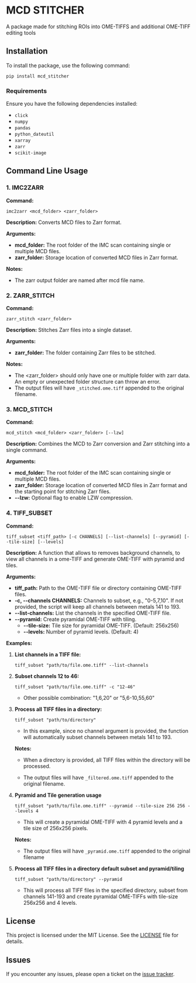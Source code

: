 # MCD STITCHER

A package made for stitching ROIs into OME-TIFFS and additional OME-TIFF editing tools

## Installation

To install the package, use the following command:

```
pip install mcd_stitcher
```

### Requirements

Ensure you have the following dependencies installed:

- `click`
- `numpy`
- `pandas`
- `python_dateutil`
- `xarray`
- `zarr`
- `scikit-image`

## Command Line Usage

### 1. IMC2ZARR

**Command:** 

```
imc2zarr <mcd_folder> <zarr_folder>
```

**Description:**
Converts MCD files to Zarr format.

**Arguments:**
- **mcd_folder:** The root folder of the IMC scan containing single or multiple MCD files.
- **zarr_folder:** Storage location of converted MCD files in Zarr format.

**Notes:**
- The zarr output folder are named after mcd file name.

### 2. ZARR_STITCH

**Command:** 

```
zarr_stitch <zarr_folder>
```

**Description:**
Stitches Zarr files into a single dataset.

**Arguments:**
- **zarr_folder:** The folder containing Zarr files to be stitched.

**Notes:**
- The <zarr_folder> should only have one or multiple folder with zarr data. An empty or unexpected folder structure can throw an error.
- The output files will have `_stitched.ome.tiff` appended to the original filename.

### 3. MCD_STITCH

**Command:** 

```
mcd_stitch <mcd_folder> <zarr_folder> [--lzw]
```

**Description:**
Combines the MCD to Zarr conversion and Zarr stitching into a single command.

**Arguments:**
- **mcd_folder:** The root folder of the IMC scan containing single or multiple MCD files.
- **zarr_folder:** Storage location of converted MCD files in Zarr format and the starting point for stitching Zarr files.
- **--lzw:** Optional flag to enable LZW compression.

### 4. TIFF_SUBSET

**Command:** 

```
tiff_subset <tiff_path> [-c CHANNELS] [--list-channels] [--pyramid] [--tile-size] [--levels]
```

**Description:**
A function that allows to removes background channels, to view all channels in a ome-TIFF and generate OME-TIFF with pyramid and tiles.

**Arguments:**
- **tiff_path:** Path to the OME-TIFF file or directory containing OME-TIFF files.
- **-c, --channels CHANNELS:** Channels to subset, e.g., "0-5,7,10". If not provided, the script will keep all channels between metals 141 to 193.
- **--list-channels:** List the channels in the specified OME-TIFF file.
- **--pyramid:** Create pyramidal OME-TIFF with tiling.
	- 	**--tile-size:** Tile size for pyramidal OME-TIFF. (Default: 256x256)
	- 	**--levels:** Number of pyramid levels. (Default: 4)

**Examples:**
1. **List channels in a TIFF file:**
    ```
    tiff_subset "path/to/file.ome.tiff" --list-channels
    ```

2. **Subset channels 12 to 46:**
    ```
    tiff_subset "path/to/file.ome.tiff" -c "12-46"
    ```
	- Other possible combination: "1,6,20" or "5,6-10,55,60"

3. **Process all TIFF files in a directory:**
    ```
    tiff_subset "path/to/directory"
    ```
	- In this example, since no channel argument is provided, the function will automatically subset channels between metals 141 to 193.

	**Notes:**
	- When a directory is provided, all TIFF files within the directory will be processed.

	- The output files will have `_filtered.ome.tiff` appended to the original filename.

4. **Pyramid and Tile generation usage**
    ```
    tiff_subset "path/to/file.ome.tiff" --pyramid --tile-size 256 256 --levels 4
    ```
	
	- This will create a pyramidal OME-TIFF with 4 pyramid levels and a tile size of 256x256 pixels.
	
	**Notes:**
	- The output files will have `_pyramid.ome.tiff` appended to the original filename

5. **Process all TIFF files in a directory default subset and pyramid/tiling**
    ```
    tiff_subset "path/to/directory" --pyramid 
    ```

	- This will process all TIFF files in the specified directory, subset from channels 141-193 and create pyramidal OME-TIFFs with tile-size 256x256 and 4 levels. 

## License

This project is licensed under the MIT License. See the [LICENSE](https://github.com/PawanChaurasia/mcd_stitcher/blob/main/LICENSE) file for details.

## Issues

If you encounter any issues, please open a ticket on the [issue tracker](https://github.com/PawanChaurasia/mcd_stitcher/issues).
